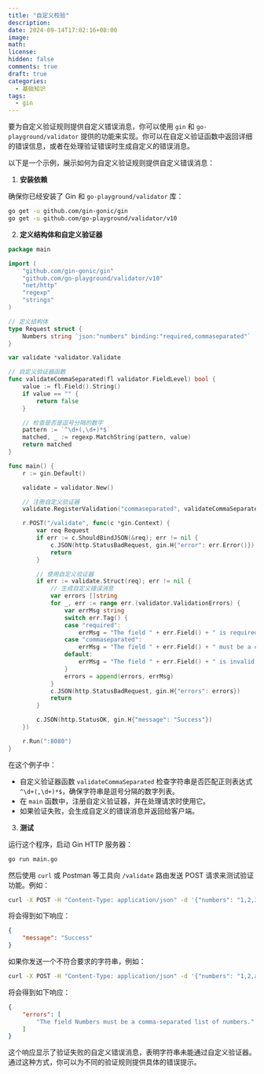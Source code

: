 ```yaml
---
title: "自定义校验"
description: 
date: 2024-09-14T17:02:16+08:00
image: 
math: 
license: 
hidden: false
comments: true
draft: true
categories:
  - 基础知识
tags:
  - gin 
---
```


要为自定义验证规则提供自定义错误消息，你可以使用 `gin` 和 `go-playground/validator` 提供的功能来实现。你可以在自定义验证函数中返回详细的错误信息，或者在处理验证错误时生成自定义的错误消息。

以下是一个示例，展示如何为自定义验证规则提供自定义错误消息：

1. **安装依赖**

确保你已经安装了 Gin 和 `go-playground/validator` 库：

```sh
go get -u github.com/gin-gonic/gin
go get -u github.com/go-playground/validator/v10
```

2. **定义结构体和自定义验证器**

```go
package main

import (
    "github.com/gin-gonic/gin"
    "github.com/go-playground/validator/v10"
    "net/http"
    "regexp"
    "strings"
)

// 定义结构体
type Request struct {
    Numbers string `json:"numbers" binding:"required,commaseparated"`
}

var validate *validator.Validate

// 自定义验证器函数
func validateCommaSeparated(fl validator.FieldLevel) bool {
    value := fl.Field().String()
    if value == "" {
        return false
    }

    // 检查是否是逗号分隔的数字
    pattern := `^\d+(,\d+)*$`
    matched, _ := regexp.MatchString(pattern, value)
    return matched
}

func main() {
    r := gin.Default()

    validate = validator.New()

    // 注册自定义验证器
    validate.RegisterValidation("commaseparated", validateCommaSeparated)

    r.POST("/validate", func(c *gin.Context) {
        var req Request
        if err := c.ShouldBindJSON(&req); err != nil {
            c.JSON(http.StatusBadRequest, gin.H{"error": err.Error()})
            return
        }

        // 使用自定义验证器
        if err := validate.Struct(req); err != nil {
            // 生成自定义错误消息
            var errors []string
            for _, err := range err.(validator.ValidationErrors) {
                var errMsg string
                switch err.Tag() {
                case "required":
                    errMsg = "The field " + err.Field() + " is required."
                case "commaseparated":
                    errMsg = "The field " + err.Field() + " must be a comma-separated list of numbers."
                default:
                    errMsg = "The field " + err.Field() + " is invalid."
                }
                errors = append(errors, errMsg)
            }
            c.JSON(http.StatusBadRequest, gin.H{"errors": errors})
            return
        }

        c.JSON(http.StatusOK, gin.H{"message": "Success"})
    })

    r.Run(":8080")
}
```

在这个例子中：

- 自定义验证器函数 `validateCommaSeparated` 检查字符串是否匹配正则表达式 `^\d+(,\d+)*$`，确保字符串是逗号分隔的数字列表。
- 在 `main` 函数中，注册自定义验证器，并在处理请求时使用它。
- 如果验证失败，会生成自定义的错误消息并返回给客户端。

3. **测试**

运行这个程序，启动 Gin HTTP 服务器：

```sh
go run main.go
```

然后使用 `curl` 或 Postman 等工具向 `/validate` 路由发送 POST 请求来测试验证功能。例如：

```sh
curl -X POST -H "Content-Type: application/json" -d '{"numbers": "1,2,3"}' http://localhost:8080/validate
```

将会得到如下响应：

```json
{
    "message": "Success"
}
```

如果你发送一个不符合要求的字符串，例如：

```sh
curl -X POST -H "Content-Type: application/json" -d '{"numbers": "1,2,a"}' http://localhost:8080/validate
```

将会得到如下响应：

```json
{
    "errors": [
        "The field Numbers must be a comma-separated list of numbers."
    ]
}
```

这个响应显示了验证失败的自定义错误消息，表明字符串未能通过自定义验证器。通过这种方式，你可以为不同的验证规则提供具体的错误提示。